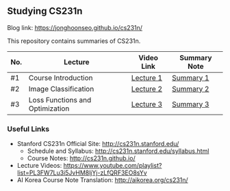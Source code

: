 ## Studying CS231n

Blog link: https://jonghoonseo.github.io/cs231n/

This repository contains summaries of CS231n.

| No. | Lecture | Video Link | Summary Note |
|-----|---------|------------|--------------|
| #1 | Course Introduction | [Lecture 1](https://www.youtube.com/watch?v=vT1JzLTH4G4&list=PL3FW7Lu3i5JvHM8ljYj-zLfQRF3EO8sYv&index=2&t=0s) | [Summary 1](summary_notes/lec1_introduction_to_convolutional_neural_networks_for_visual_recognition.md) |
| #2 | Image Classification | [Lecture 2](https://www.youtube.com/watch?v=OoUX-nOEjG0&list=PL3FW7Lu3i5JvHM8ljYj-zLfQRF3EO8sYv&index=3&t=0s) | [Summary 2](https://colab.research.google.com/drive/1iA5nzGz1Kura4F2l7S1Mg-RwfXOAfMbR) |
| #3 | Loss Functions and Optimization | [Lecture 3](https://www.youtube.com/watch?v=h7iBpEHGVNc&list=PL3FW7Lu3i5JvHM8ljYj-zLfQRF3EO8sYv&index=4&t=0s)  | [Summary 3](summary_notes/cs231n_2019_lecture03.pdf) |

### Useful Links

- Stanford CS231n Official Site: http://cs231n.stanford.edu/
    - Schedule and Syllabus: http://cs231n.stanford.edu/syllabus.html
	- Course Notes: http://cs231n.github.io/
- Lecture Videos: https://www.youtube.com/playlist?list=PL3FW7Lu3i5JvHM8ljYj-zLfQRF3EO8sYv
- AI Korea Course Note Translation: http://aikorea.org/cs231n/

